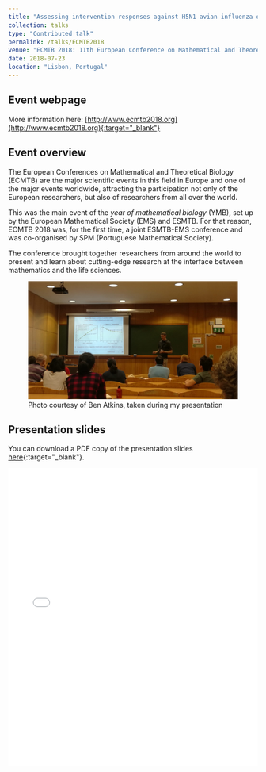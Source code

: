 ```yaml
---
title: "Assessing intervention responses against H5N1 avian influenza outbreaks in Bangladesh"
collection: talks
type: "Contributed talk"
permalink: /talks/ECMTB2018
venue: "ECMTB 2018: 11th European Conference on Mathematical and Theoretical Biology"
date: 2018-07-23
location: "Lisbon, Portugal"
---
```


## Event webpage

More information here: [http://www.ecmtb2018.org](http://www.ecmtb2018.org){:target="_blank"}

## Event overview

The European Conferences on Mathematical and Theoretical Biology (ECMTB) are the major scientific events in this field in Europe and one of the major events worldwide, attracting the participation not only of the European researchers, but also of researchers from all over the world.

This was the main event of the *year of mathematical biology* (YMB), set up by the European Mathematical Society (EMS) and ESMTB. For that reason, ECMTB 2018 was, for the first time, a joint ESMTB-EMS conference and was co-organised by SPM (Portuguese Mathematical Society).

The conference brought together researchers from around the world to present and learn about cutting-edge research at the interface between mathematics and the life sciences.

<figure>
  <img src="/images/ECMTB2018/LisbonTalkPhoto.jpeg" alt="Presenting photo"/>
      <figcaption> Photo courtesy of Ben Atkins, taken during my presentation </figcaption>
</figure>

## Presentation slides
You can download a PDF copy of the presentation slides [here](/files/TalkSlides/EdHill_ECMTB2018_TalkSlides.pdf){:target="_blank"}.
<iframe src="/files/TalkSlides/EdHill_ECMTB2018_TalkSlides.pdf" width="100%" height="600" frameborder="no" border="0" marginwidth="0" marginheight="0"></iframe>
